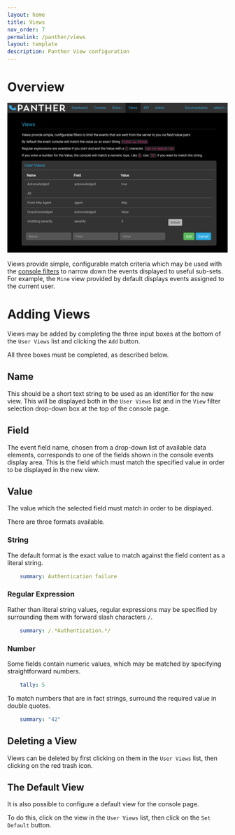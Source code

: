 ```yaml
---
layout: home
title: Views
nav_order: 7
permalink: /panther/views
layout: template
description: Panther View configuration
---
```


# Overview

![Panther View](./media/panther-view.png)

Views provide simple, configurable match criteria which may be used
with the [console filters](../console/index.md#view) to narrow down the
events displayed to useful sub-sets. For example, the `Mine` view
provided by default displays events assigned to the current user.

# Adding Views

Views may be added by completing the three input boxes at the bottom
of the `User Views` list and clicking the `Add` button.

All three boxes must be completed, as described below.

## Name

This should be a short text string to be used as an identifier for the
new view. This will be displayed both in the `User Views` list and in
the `View` filter selection drop-down box at the top of the console
page.

## Field

The event field name, chosen from a drop-down list of available data
elements, corresponds to one of the fields shown in the console events
display area. This is the field which must match the specified value
in order to be displayed in the new view.

## Value

The value which the selected field must match in order to be
displayed.

There are three formats available.

### String

The default format is the exact value to match against the field
content as a literal string.

```yaml
    summary: Authentication failure
```

### Regular Expression

Rather than literal string values, regular expressions may be
specified by surrounding them with forward slash characters `/`.

```yaml
    summary: /.*Authentication.*/
```

### Number

Some fields contain numeric values, which may be matched by specifying
straightforward numbers.

```yaml
    tally: 5
```

To match numbers that are in fact strings, surround the required value
in double quotes.

```yaml
    summary: "42"
```

## Deleting a View

Views can be deleted by first clicking on them in the `User Views`
list, then clicking on the red trash icon.

## The Default View

It is also possible to configure a default view for the console page.

To do this, click on the view in the `User Views` list, then click on
the `Set Default` button.

